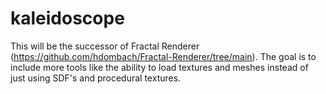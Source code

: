 # kaleidoscope

This will be the successor of Fractal Renderer (https://github.com/hdombach/Fractal-Renderer/tree/main).
The goal is to include more tools like the ability to load textures and meshes instead of just using SDF's and procedural textures.
